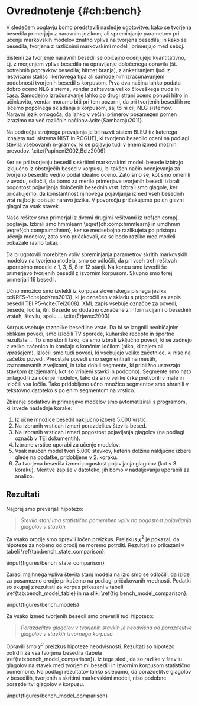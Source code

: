 # Ovrednotenje {#ch:bench}

V sledečem poglavju bomo predstavili nasledje ugotovitve: kako se tvorjena besedila primerjajo z naravnim jezikom; ali spreminjanje parametrov pri učenju markovskih modelov znatno vpliva na tvorjena besedila; in kako se besedila, tvorjena z različnimi markovskimi modeli, primerjajo med seboj.

Sistemi za tvorjenje naravnih besedil se običajno ocenjujejo kvantitativno, t.j. z merjenjem vpliva besedila na opravljanje določenega opravila (št. potrebnih popravkov besedila; hitrost branja), z anketiranjem ljudi z lestvicami stališč likertovega tipa ali samodejnim izračunavanjem podobnosti tvorjenih besedil s korpusom. Prva dva načina lahko podata dobro oceno NLG sistema, vendar zahtevata veliko človeškega truda in časa. Samodejno izračunavanje lahko po drugi strani oceno ponudi hitro in učinkovito, vendar moramo biti pri tem pozorni, da pri tvorjenih besedilih ne iščemo popolnega skladanja s korpusom, saj to ni cilj NLG sistemov. Naravni jezik omogoča, da lahko v večini primerov posamezen pomen izrazimo na več različnih načinov~\cite{Sambaraju2011}.

Na področju strojnega prevajanja je bil razvit sistem BLEU (iz katerega izhajata tudi sistema NIST in ROGUE), ki tvorjeno besedilo oceni na podlagi števila vsebovanih n-gramov, ki se pojavijo tudi v enem izmed možnih prevodov. \cite{Papineni2002,Belz2006}

Ker se pri tvorjenju besedil s skritimi markovskimi modeli  besede izbirajo izključno iz obstoječih besed v korpusu, bi takšen način ocenjevanja za tvorjeno besedilo vedno podal idealno oceno. Zato smo se, kot smo omenili v uvodu, odločili, da bomo za merilo primerjave tvorjenih besedil izbrali pogostost pojavljanja določenih besednih vrst. Izbrali smo glagole, ker pričakujemo, da konstantnost njihovega pojavljanja izmed vseh besednih vrst najbolje opisuje naravo jezika. V povprečju pričakujemo po en glavni glagol za vsak stavek.

Našo rešitev smo primerjali z dvemi drugimi rešitvami iz \ref{ch:comp}. poglavja. Izbrali smo hmmlearn \eqref{ch:comp:hmmlearn} in umdhmm \eqref{ch:comp:umdhmm}, ker se medsebojno razlikujeta po pristopu učenja modelov, zato smo pričakovali, da se bodo razlike med modeli pokazale ravno tukaj.

Da bi ugotovili morebiten vpliv spreminjanja parametrov skritih markovskih modelov na tvorjena modela, smo se odločili, da pri vseh treh rešitvah uporabimo modele z 1, 3, 5, 8 in 12 stanji. Na koncu smo izvedli še primerjavo tvorjenih besedil z izvornim korpusom. Skupno smo torej primerjali 16 besedil.

Učno množico smo izvlekli iz korpusa slovenskega pisnega jezika ccKRES~\cite{ccKres2013}, ki je označen v skladu s priporočili za zapis besedil TEI P5~\cite{Tei2008}. XML zapis vsebuje označbe za povedi, besede, ločila, itn. Besede so dodatno označene z informacijami o besednih vrstah, številu, spolu … \cite{Erjavec2003}

Korpus vsebuje raznolike besedilne vrste. Da bi se izognili neobičajnim oblikam povedi, smo izločili TV sporede, kuharske recepte in športne rezultate … To smo storili tako, da smo izbrali izključno povedi, ki se začnejo z veliko začenico in končajo s končnim ločilom (piko, klicajem ali vprašajem). Izločili smo tudi povedi, ki vsebujejo velike začetnice, ki niso na začetku povedi. Preostale povedi smo segmentirali na mestih, zaznamovanih z vejicami, in tako dobili segmente, ki približno ustrezajo stavkom (z izjemami, kot so vrinjeni stavki in podobno). Segmente smo nato prilagodili za učenje modelov, tako da smo velike črke pretvorili v male in izločili vsa ločila. Tako pridobljeno učno množico segmentov smo shranili v tekstovno datoteko s po enim segmentom na vrstico.

Zbiranje podatkov in primerjavo modelov smo avtomatizirali s programom, ki izvede naslednje korake:

1. Iz učne množice besedil naključno izbere 5.000 vrstic.
2. Na izbranih vrsticah izmeri porazdelitev števila besed.
3. Na izbranih vrsticah izmeri pogostost pojavljanja glagolov (na podlagi označb v TEI dokumentih).
4. Izbrane vrstice uporabi za učenje modelov.
5. Vsak naučen model tvori 5.000 stavkov, katerih dolžine naključno izbere glede na podatke, pridobljene v 2. koraku.
6. Za tvorjena besedila izmeri pogostost pojavljanja glagolov (kot v 3. koraku). Meritve zapiše v datoteko, jih bomo v nadaljevanju uporabili za analizo.

## Rezultati

Najprej smo preverjali hipotezo:

> *Število stanj ima statistično pomemben vpliv na pogostost pojavljanja glagolov v stavkih.*

Za vsako orodje smo opravili ločen preizkus. Preizkus $\chi^2$ je pokazal, da hipoteze za nobeno od orodij ne moremo potrditi. Rezultati so prikazani v tabeli \ref{tab:bench_state_comparison}.


\input{figures/bench_state_comparison}

Zaradi majhnega vpliva števila stanj modela na izid smo se odločili, da izide za posamezno orodje prikažemo na podlagi pričakovanih vrednosti. Podatki so skupaj z rezultati za korpus prikazani v tabeli \ref{tab:bench_model_table} in na sliki \ref{fig:bench_model_comparison}.

\input{figures/bench_models}

Za vsako izmed tvorjenih besedil smo preverili tudi hipotezo:

> *Porazdelitev glagolov v tvorjenih stavkih je neodvisna od porazdelitve glagolov v stavkih izvornega korpusa.*

Opravili smo $\chi^2$ preizkus hipoteze neodvisnosti. Rezultati so hipotezo potrdili za vsa tvorjena besedila (tabela \ref{tab:bench_model_comparison}). Iz tega sledi, da so razlike v številu glagolov na stavek med tvorjenimi besedili in izvornim korpusom statistično pomembne. Na podlagi rezultatov lahko sklepamo, da porazdelitve glagolov v besedilih, tvorjenih s skritimi markovskimi modeli, niso podobne porazdelitvi glagolov v korpusu.

\input{figures/bench_model_comparison}
